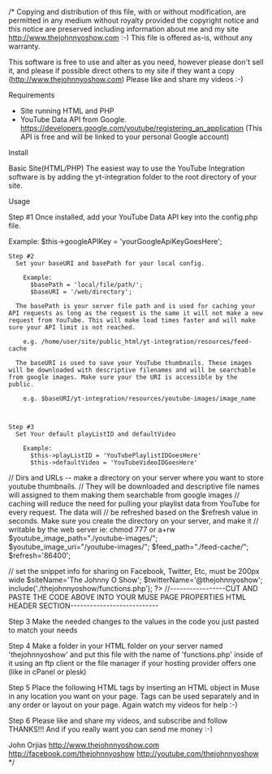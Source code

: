 /*
 Copying and distribution of this file, with or without modification,
 are permitted in any medium without royalty provided the copyright
 notice and this notice are preserved including information about me
 and my site http://www.thejohnnyoshow.com :-)
 This file is offered as-is, without any warranty.

 This software is free to use and alter as you need, however please don't
 sell it, and please if possible direct others to my site if they want a
 copy (http://www.thejohnnyoshow.com) Please like and share my videos :-)

Requirements
  - Site running HTML and PHP
  - YouTube Data API from Google. https://developers.google.com/youtube/registering_an_application (This API is free and will be linked to your personal Google account)

Install

  Basic Site(HTML/PHP)
    The easiest way to use the YouTube Integration software is by adding the yt-integration folder to the root directory of your site.

Usage
  
Step #1
 Once installed, add your YouTube Data API key into the config.php file.

  Example: $this->googleAPIKey = 'yourGoogleApiKeyGoesHere';


    Step #2
      Set your baseURI and basePath for your local config.

        Example:
          $basePath = 'local/file/path/';
          $baseURI = '/web/directory';

      The basePath is your server file path and is used for caching your API requests as long as the request is the same it will not make a new request from YouTube. This will make load times faster and will make sure your API limit is not reached.

        e.g. /home/user/site/public_html/yt-integration/resources/feed-cache

      The baseURI is used to save your YouTube thumbnails. These images will be downloaded with descriptive filenames and will be searchable from google images. Make sure your the URI is accessible by the public.

        e.g. $baseURI/yt-integration/resources/youtube-images/image_name



    Step #3
      Set Your default playListID and defaultVideo

        Example:
          $this->playListID = 'YouTubePlaylistIDGoesHere'
          $this->defaultVideo = 'YouTubeVideoIDGoesHere'


// Dirs and URLs -- make a directory on your server where you want to store youtube thumbnails.
// They will be downloaded and descriptive file names will assigned to them making them searchable from google images
// caching will reduce the need for pulling your playlist data from YouTube for every request. The data will
// be refreshed based on the $refresh value in seconds. Make sure you create the directory on your server, and make it
// writable by the web server ie: chmod 777 or a+rw
  $youtube_image_path="./youtube-images/";
  $youtube_image_uri="/youtube-images/";
  $feed_path="./feed-cache/";
  $refresh='86400';

// set the snippet info for sharing on Facebook, Twitter, Etc, must be 200px wide
  $siteName='The Johnny O Show';
  $twitterName='@thejohnnyoshow';
  include('./thejohnnyoshow/functions.php');
  ?>
//-----------------CUT AND PASTE THE CODE ABOVE INTO YOUR MUSE PAGE PROPERTIES HTML HEADER SECTION---------------------------

  Step 3 Make the needed changes to the values in the code you just pasted
  to match your needs

  Step 4 Make a folder in your HTML folder on your server named 'thejohnnyoshow' and put
  this file with the name of 'functions.php' inside of it using an ftp client or
  the file manager if your hosting provider offers one (like in cPanel or plesk)

  Step 5 Place the following HTML tags by inserting an HTML object in Muse in
  any location you want on your page. Tags can be used separately and in any
  order or layout on your page. Again watch my videos for help :-)

  <?php showMetatags(); ?>
  <?php showVideo(); ?>
  <?php showTitle(); ?>
  <?php showDescription(); ?>
  <?php showPlaylist(); ?>

  Step 6 Please like and share my videos, and subscribe and
  follow THANKS!!! And if you really want you can send me money :-)

  John Orjias
  http://www.thejohnnyoshow.com
  http://facebook.com/thejohnnyoshow
  http://youtube.com/thejohnnyoshow
*/
